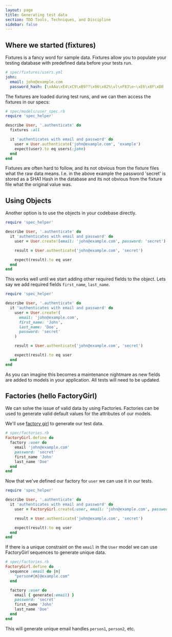 ```yaml
---
layout: page
title: Generating test data
section: TDD Tools, Techniques, and Discipline
sidebar: false
---
```


## Where we started (fixtures)

Fixtures is a fancy word for sample data. Fixtures allow you to populate your
testing database with predefined data before your tests run.

```yml
# spec/fixtures/users.yml
john:
  email: john@example.com
  password_hash: [\xAAa\xE4\xC9\xB9??\x06\x82%\vl\xF83\e~\xE6\x8F\xD8
```

The fixtures are loaded during test runs, and we can then access the fixtures in
our specs:

```ruby
# spec/models/user_spec.rb
require 'spec_helper'

describe User, '.authenticate' do
  fixtures :all

  it 'authenticates with email and password' do
    user = User.authenticate('john@example.com', 'example')
    expect(user).to eq users(:john)
  end
end
```

Fixtures are often hard to follow, and its not obvious from the fixture files
what the raw data means. I.e. in the above example the password 'secret' is
stored as a SHA1 Hash in the database and its not obvious from the fixture file
what the original value was.

## Using Objects

Another option is to use the objects in your codebase directly.

```ruby
require 'spec_helper'

describe User, '.authenticate' do
  it 'authenticates with email and password' do
    user = User.create!(email: 'john@example.com', password: 'secret')

    result = User.authenticate('john@example.com', 'secret')

    expect(result).to eq user
  end
end
```

This works well until we start adding other required fields to the object. Lets
say we add required fields `first_name`, `last_name`.

```ruby
require 'spec_helper'

describe User, '.authenticate' do
  it 'authenticates with email and password' do
    user = User.create!(
      email: 'john@example.com',
      first_name: 'John',
      last_name: 'Doe',
      password: 'secret'
    )

    result = User.authenticate('john@example.com', 'secret')

    expect(result).to eq user
  end
end
```

As you can imagine this becomes a maintenance nightmare as new fields are added to
models in your application. All tests will need to be updated.

## Factories (hello FactoryGirl)

We can solve the issue of valid data by using Factories. Factories can be used
to generate valid default values for the attributes of our models.

We'll use [factory girl][1] to generate our test data.

```ruby
# spec/factories.rb
FactoryGirl.define do
  factory :user do
    email 'john@example.com'
    password: 'secret'
    first_name 'John'
    last_name 'Doe'
  end
end
```

Now that we've defined our factory for `user` we can use it in our tests.

```ruby
require 'spec_helper'

describe User, '.authenticate' do
  it 'authenticates with email and password' do
    user = FactoryGirl.create(:user, email: 'john@example.com', password: 'secret')

    result = User.authenticate('john@example.com', 'secret')

    expect(result).to eq user
  end
end
```

If there is a unique constraint on the `email` in the `User` model we can use
FactoryGirl sequences to generate unique data.

```ruby
# spec/factories.rb
FactoryGirl.define do
  sequence :email do |n|
    "person#{n}@example.com"
  end

  factory :user do
    email { generate(:email) }
    password: 'secret'
    first_name 'John'
    last_name 'Doe'
  end
end
```

This will generate unique email handles `person1`, `person2`, etc.

[1]: https://github.com/thoughtbot/factory_girl
